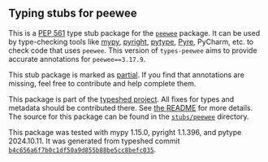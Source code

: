 ## Typing stubs for peewee

This is a [PEP 561](https://peps.python.org/pep-0561/)
type stub package for the [`peewee`](https://github.com/coleifer/peewee) package.
It can be used by type-checking tools like
[mypy](https://github.com/python/mypy/),
[pyright](https://github.com/microsoft/pyright),
[pytype](https://github.com/google/pytype/),
[Pyre](https://pyre-check.org/),
PyCharm, etc. to check code that uses `peewee`. This version of
`types-peewee` aims to provide accurate annotations for
`peewee==3.17.9`.

This stub package is marked as [partial](https://peps.python.org/pep-0561/#partial-stub-packages).
If you find that annotations are missing, feel free to contribute and help complete them.


This package is part of the [typeshed project](https://github.com/python/typeshed).
All fixes for types and metadata should be contributed there.
See [the README](https://github.com/python/typeshed/blob/main/README.md)
for more details. The source for this package can be found in the
[`stubs/peewee`](https://github.com/python/typeshed/tree/main/stubs/peewee)
directory.

This package was tested with
mypy 1.15.0,
pyright 1.1.396,
and pytype 2024.10.11.
It was generated from typeshed commit
[`b4c656a6f7b0c1df50a9d855b88be5cc8befc035`](https://github.com/python/typeshed/commit/b4c656a6f7b0c1df50a9d855b88be5cc8befc035).